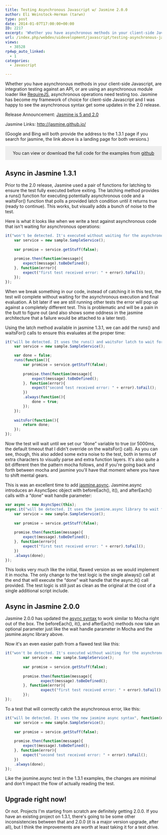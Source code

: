 ```yaml
---
title: Testing Asynchronous Javascript w/ Jasmine 2.0.0
author: Eli Weinstock-Herman (tarwn)
type: post
date: 2014-01-07T17:00:00+00:00
ID: 2217
excerpt: 'Whether you have asynchronous methods in your client-side Javascript, are integration testing against an API, or are using an asynchronous module loader like RequireJS, asynchronous operations need testing too. Jasmine has become my framework of choice&hellip;'
url: /index.php/webdev/uidevelopment/javascript/testing-asynchronous-javascript-w-jasmine/
views:
  - 38528
rp4wp_auto_linked:
  - 1
categories:
  - Javascript

---
```

Whether you have asynchronous methods in your client-side Javascript, are integration testing against an API, or are using an asynchronous module loader like [RequireJS][1], asynchronous operations need testing too. Jasmine has become my framework of choice for client-side Javascript and I was happy to see the asynchronous syntax get some updates in the 2.0 release.

Release Announcement: [Jasmine is 5 and 2.0][2]
  
Jasmine Links: http://jasmine.github.io/

(Google and Bing will both provide the address to the 1.3.1 page if you search for jasmine, the link above is a landing page for both versions.)

<div style="background-color: #eeeeee; padding: 1em; text-align: center; margin-bottom: 1em">
  You can view or download the full code for the examples from <a href="https://github.com/tarwn/Blog_Jasmine2Async" title="tarwn/Blog_Jasmine2Async repo on github">github</a>
</div>

## Async in Jasmine 1.3.1

Prior to the 2.0 release, Jasmine used a pair of functions for latching to ensure the test fully executed before exiting. The latching method provides a runs() function for executing potentially asynchronous code and a waitsFor() function that polls a provided latch condition until it returns true (ready to continue). This works, but visually adds a bunch of noise to the test.

Here is what it looks like when we write a test against asynchronous code that isn't waiting for asynchronous operations:

```javascript
it("won't be detected. It's executed without waiting for the asynchronous result", function(){
	var service = new sample.SampleService();
	
	var promise = service.getStuff(false);
	
	promise.then(function(message){
		expect(message).toBeDefined();
	}, function(error){
		expect("first test received error: " + error).toFail();
	});
});
```
When we break something in our code, instead of catching it in this test, the test will complete without waiting for the asynchronous execution and final evaluation. A bit later if we are still running other tests the error will pop up against a completely different test. This is problematic and will be a pain in the butt to figure out (and also shows some oddness in the jasmine architecture that a failure would be attached to a later test).

Using the latch method available in jasmine 1.3.1, we can add the runs() and waitsFor() calls to ensure this evaluates at the proper time:

```javascript
it("will be detected. It uses the runs() and waitsFor latch to wait for the async result", function(){
	var service = new sample.SampleService();

	var done = false;
	runs(function(){
		var promise = service.getStuff(false);
		
		promise.then(function(message){
			expect(message).toBeDefined();
		}, function(error){
			expect("second test received error: " + error).toFail();
		})
		.always(function(){
			done = true;
		});
	});
	
	waitsFor(function(){
		return done;
	});
});
```
Now the test will wait until we set our “done” variable to true (or 5000ms, the default timeout that I didn't override on the waitsFor() call). As you can see, though, this also added some extra noise to the test, both in terms of extra characters to visually parse and extra function layers. It's also quite a bit different then the pattern mocha follows, and if you're going back and forth between mocha and jasmine you'll have that moment where you have to shift mental gears.

This is was an excellent time to add [jasmine.async][3]. Jasmine.async introduces an AsyncSpec object with beforeEach(), it(), and afterEach() calls with a “done” wait handle parameter:

```javascript
var async = new AsyncSpec(this);
async.it("will be detected. It uses the jasmine.async library to wait for the result", function(done){
	var service = new sample.SampleService();
	
	var promise = service.getStuff(false);
	
	promise.then(function(message){
		expect(message).toBeDefined();
	}, function(error){
		expect("first test received error: " + error).toFail();
	})
	.always(done);
});
```
This looks very much like the initial, flawed version as we would implement it in mocha. The only change to the test logic is the single always() call at the end that will execute the “done” wait handle that the async.it() call provided. The test logic is still just as clean as the original at the cost of a single additional script include.

## Async in Jasmine 2.0.0

Jasmine 2.0.0 has updated the [async syntax][4] to work similar to Mocha right out of the box. The beforeEach(), it(), and afterEach() methods now take an optional parameter just like the wait handle parameter in Mocha and the jasmine.async library above.

Now it's an even easier path from a flawed test like this:

```javascript
it("won't be detected. It's executed without waiting for the asynchronous result", function(){
		var service = new sample.SampleService();
		
		var promise = service.getStuff(false);
		
		promise.then(function(message){
				expect(message).toBeDefined();
		}, function(error){
				expect("first test received error: " + error).toFail();
		});
});
```
To a test that will correctly catch the asynchronous error, like this:

```javascript
it("will be detected. It uses the new jasmine async syntax", function(done){
	var service = new sample.SampleService();
	
	var promise = service.getStuff(false);
	
	promise.then(function(message){
		expect(message).toBeDefined();
	}, function(error){
		expect("second test received error: " + error).toFail();
	})
	.always(done);
});
```
Like the jasmine.async test in the 1.3.1 examples, the changes are minimal and don't impact the flow of actually reading the test. 

## Upgrade right now!

Or not. Projects I'm starting from scratch are definitely getting 2.0.0. If you have an existing project on 1.3.1, there's going to be some other inconsistencies between that and 2.0.0 (it is a major version upgrade, after all), but I think the improvements are worth at least taking it for a test drive.

 [1]: http://requirejs.org/
 [2]: http://pivotallabs.com/jasmine-2-release/ "2.0 release announcement at Pivotal Labs"
 [3]: https://github.com/derickbailey/jasmine.async "jasmine.async on github"
 [4]: http://jasmine.github.io/2.0/introduction.html#section-Asynchronous_Support "Asynchronous support in jasmine 2.0.0"
